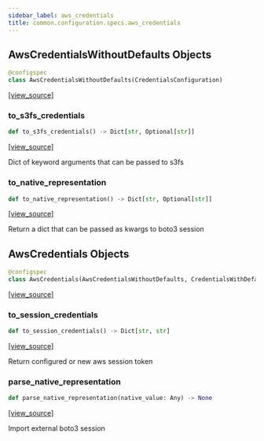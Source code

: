 ```yaml
---
sidebar_label: aws_credentials
title: common.configuration.specs.aws_credentials
---
```


## AwsCredentialsWithoutDefaults Objects

```python
@configspec
class AwsCredentialsWithoutDefaults(CredentialsConfiguration)
```

[[view_source]](https://github.com/dlt-hub/dlt/blob/9857029af018a582dd24da4070562f58bb7e9fc5/dlt/common/configuration/specs/aws_credentials.py#L19)

### to\_s3fs\_credentials

```python
def to_s3fs_credentials() -> Dict[str, Optional[str]]
```

[[view_source]](https://github.com/dlt-hub/dlt/blob/9857029af018a582dd24da4070562f58bb7e9fc5/dlt/common/configuration/specs/aws_credentials.py#L28)

Dict of keyword arguments that can be passed to s3fs

### to\_native\_representation

```python
def to_native_representation() -> Dict[str, Optional[str]]
```

[[view_source]](https://github.com/dlt-hub/dlt/blob/9857029af018a582dd24da4070562f58bb7e9fc5/dlt/common/configuration/specs/aws_credentials.py#L41)

Return a dict that can be passed as kwargs to boto3 session

## AwsCredentials Objects

```python
@configspec
class AwsCredentials(AwsCredentialsWithoutDefaults, CredentialsWithDefault)
```

[[view_source]](https://github.com/dlt-hub/dlt/blob/9857029af018a582dd24da4070562f58bb7e9fc5/dlt/common/configuration/specs/aws_credentials.py#L80)

### to\_session\_credentials

```python
def to_session_credentials() -> Dict[str, str]
```

[[view_source]](https://github.com/dlt-hub/dlt/blob/9857029af018a582dd24da4070562f58bb7e9fc5/dlt/common/configuration/specs/aws_credentials.py#L87)

Return configured or new aws session token

### parse\_native\_representation

```python
def parse_native_representation(native_value: Any) -> None
```

[[view_source]](https://github.com/dlt-hub/dlt/blob/9857029af018a582dd24da4070562f58bb7e9fc5/dlt/common/configuration/specs/aws_credentials.py#L147)

Import external boto3 session

